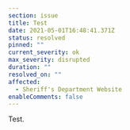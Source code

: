 ```yaml
---
section: issue
title: Test
date: 2021-05-01T16:48:41.371Z
status: resolved
pinned: ""
current_severity: ok
max_severity: disrupted
duration: ""
resolved_on: ""
affected:
  - Sheriff's Department Website
enableComments: false
---
```

Test.
